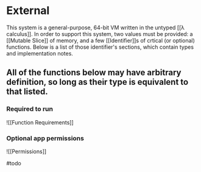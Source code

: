 # External
This system is a general-purpose, 64-bit VM written in the untyped [[λ calculus]]. In order to support this system, two values must be provided: a [[Mutable Slice]] of memory, and a few [[Identifier]]s of crtical (or optional) functions. Below is a list of those identifier's sections, which contain types and implementation notes.

## All of the functions below may have arbitrary definition, so long as their type is equivalent to that listed.

### Required to run
![[Function Requirements]]
### Optional app permissions
![[Permissions]]





#todo